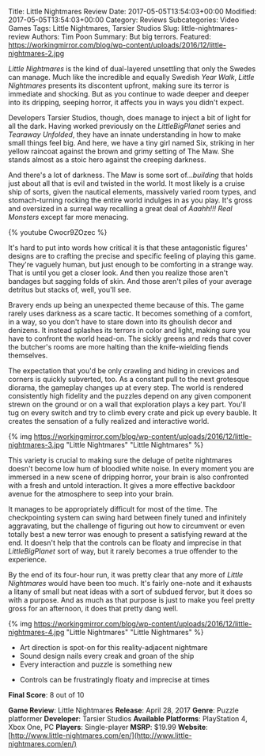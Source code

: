 Title: Little Nightmares Review
Date: 2017-05-05T13:54:03+00:00
Modified: 2017-05-05T13:54:03+00:00
Category: Reviews
Subcategories: Video Games
Tags: Little Nightmares, Tarsier Studios
Slug: little-nightmares-review
Authors: Tim Poon
Summary: But big terrors.
Featured: https://workingmirror.com/blog/wp-content/uploads/2016/12/little-nightmares-2.jpg

*Little Nightmares* is the kind of dual-layered unsettling that only the Swedes can manage. Much like the incredible and equally Swedish *Year Walk*, *Little Nightmares* presents its discontent upfront, making sure its terror is immediate and shocking. But as you continue to wade deeper and deeper into its dripping, seeping horror, it affects you in ways you didn't expect.

Developers Tarsier Studios, though, does manage to inject a bit of light for all the dark. Having worked previously on the *LittleBigPlanet* series and *Tearaway Unfolded*, they have an innate understanding in how to make small things feel big. And here, we have a tiny girl named Six, striking in her yellow raincoat against the brown and grimy setting of The Maw. She stands almost as a stoic hero against the creeping darkness.

And there's a lot of darkness. The Maw is some sort of...*building* that holds just about all that is evil and twisted in the world. It most likely is a cruise ship of sorts, given the nautical elements, massively varied room types, and stomach-turning rocking the entire world indulges in as you play. It's gross and oversized in a surreal way recalling a great deal of *Aaahh!!! Real Monsters* except far more menacing.

{% youtube Cwocr9ZOzec %}

It's hard to put into words how critical it is that these antagonistic figures' designs are to crafting the precise and specific feeling of playing this game. They're vaguely human, but just enough to be comforting in a strange way. That is until you get a closer look. And then you realize those aren't bandages but sagging folds of skin. And those aren't piles of your average detritus but stacks of, well, you'll see.

Bravery ends up being an unexpected theme because of this. The game rarely uses darkness as a scare tactic. It becomes something of a comfort, in a way, so you don't have to stare down into its ghoulish decor and denizens. It instead splashes its terrors in color and light, making sure you have to confront the world head-on. The sickly greens and reds that cover the butcher's rooms are more halting than the knife-wielding fiends themselves.

The expectation that you'd be only crawling and hiding in crevices and corners is quickly subverted, too. As a constant pull to the next grotesque diorama, the gameplay changes up at every step. The world is rendered consistently high fidelity and the puzzles depend on any given component strewn on the ground or on a wall that exploration plays a key part. You'll tug on every switch and try to climb every crate and pick up every bauble. It creates the sensation of a fully realized and interactive world.

{% img https://workingmirror.com/blog/wp-content/uploads/2016/12/little-nightmares-3.jpg "Little Nightmares" "Little Nightmares" %}

This variety is crucial to making sure the deluge of petite nightmares doesn't become low hum of bloodied white noise. In every moment you are immersed in a new scene of dripping horror, your brain is also confronted with a fresh and untold interaction. It gives a more effective backdoor avenue for the atmosphere to seep into your brain.

It manages to be appropriately difficult for most of the time. The checkpointing system can swing hard between finely tuned and infinitely aggravating, but the challenge of figuring out how to circumvent or even totally best a new terror was enough to present a satisfying reward at the end. It doesn't help that the controls can be floaty and imprecise in that *LittleBigPlanet* sort of way, but it rarely becomes a true offender to the experience.

By the end of its four-hour run, it was pretty clear that any more of *Little Nightmares* would have been too much. It's fairly one-note and it exhausts a litany of small but neat ideas with a sort of subdued fervor, but it does so with a purpose. And as much as that purpose is just to make you feel pretty gross for an afternoon, it does that pretty dang well.

{% img https://workingmirror.com/blog/wp-content/uploads/2016/12/little-nightmares-4.jpg "Little Nightmares" "Little Nightmares" %}

+ Art direction is spot-on for this reality-adjacent nightmare
+ Sound design nails every creak and groan of the ship
+ Every interaction and puzzle is something new
- Controls can be frustratingly floaty and imprecise at times

**Final Score**: 8 out of 10

**Game Review**: Little Nightmares
**Release**: April 28, 2017
**Genre**: Puzzle platformer
**Developer**: Tarsier Studios
**Available Platforms**: PlayStation 4, Xbox One, PC
**Players**: Single-player
**MSRP**: $19.99
**Website**: [http://www.little-nightmares.com/en/](http://www.little-nightmares.com/en/)
